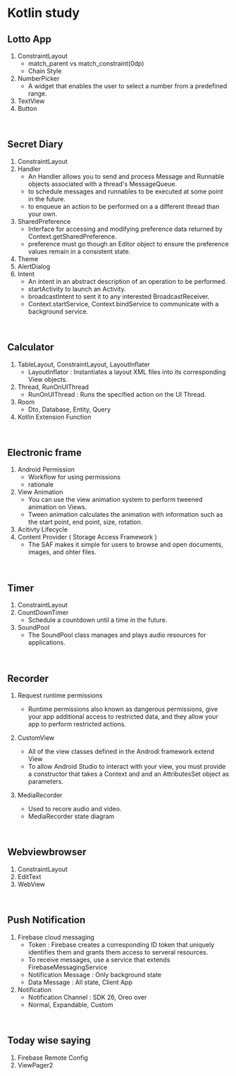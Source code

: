 # Kotlin study

## Lotto App

1. ConstraintLayout
	- match_parent vs match_constraint(0dp)
	- Chain Style
2. NumberPicker
	- A widget that enables the user to select a number from a predefined range.
3. TextView
4. Button

<br>

## Secret Diary

1. ConstraintLayout
2. Handler
	- An Handler allows you to send and process Message and Runnable objects associated with a thread's MessageQueue.
	- to schedule messages and runnables to be executed at some point in the future.
	- to enqueue an action to be performed on a a different thread than your own.
3. SharedPreference
	- Interface for accessing and modifying preference data returned by Context.getSharedPreference.
	- preference must go though an Editor object to ensure the preference values remain in a consistent state.
4. Theme
5. AlertDialog
6. Intent
	- An intent in an abstract description of an operation to be performed.
	- startActivity to launch an Activity.
	- broadcastIntent to sent it to any interested BroadcastReceiver.
	- Context.startService, Context.bindService to communicate with a background service.

<br>

## Calculator

1. TableLayout, ConstraintLayout, LayoutInflater
	- LayoutInflator : Instantiates a layout XML files into its corresponding View objects.
2. Thread, RunOnUIThread
	- RunOnUIThread : Runs the specified action on the UI Thread.
3. Room
	- Dto, Database, Entity, Query
4. Kotlin Extension Function

<br>

## Electronic frame

1. Android Permission
	- Workflow for using permissions
	- rationale
2. View Animation
	- You can use the view animation system to perform tweened animation on Views.
	- Tween animation calculates the animation with information such as the start point, end point, size, rotation.
3. Acitivty Lifecycle
4. Content Provider ( Storage Access Framework )
	- The SAF makes it simple for users to browse and open documents, images, and ohter files.

<br>

## Timer

1. ConstraintLayout
2. CountDownTimer
	- Schedule a countdown until a time in the future.
3. SoundPool
	- The SoundPool class manages and plays audio resources for applications.

<br>

## Recorder

1. Request runtime permissions
	- Runtime permissions also known as dangerous permissions, give your app additional access to restricted data,
	and they allow your app to perform restricted actions.

2. CustomView
	- All of the view classes defined in the Androdi framework extend View
	- To allow Android Studio to interact with your view, you must provide a constructor that takes a Context and
	and an AttributesSet object as parameters. 
3. MediaRecorder
	- Used to recore audio and video.
	- MediaRecorder state diagram

<br>

## Webviewbrowser

1. ConstraintLayout
2. EditText
3. WebView

<br>

## Push Notification

1. Firebase cloud messaging
	- Token : Firebase creates a corresponding ID token that uniquely identifies them and grants them access to serveral resources.
	- To receive messages, use a service that extends FirebaseMessagingService
	- Notification Message : Only background state
	- Data Message : All state, Client App 
2. Notification 
	- Notification Channel : SDK 26, Oreo over
	- Normal, Expandable, Custom

<br>

## Today wise saying

1. Firebase Remote Config
2. ViewPager2

<br>
